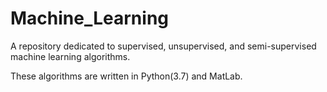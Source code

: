 # Machine_Learning
A repository dedicated to supervised, unsupervised, and semi-supervised machine learning algorithms.

These algorithms are written in Python(3.7) and MatLab. 
